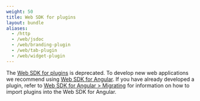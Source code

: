 ```yaml
---
weight: 50
title: Web SDK for plugins
layout: bundle
aliases:
  - /http
  - /web/jsdoc
  - /web/branding-plugin
  - /web/tab-plugin
  - /web/widget-plugin
---
```


The [Web SDK for plugins](/guides/web/web-sdk-for-plugins) is deprecated. To develop new web applications we recommend using [Web SDK for Angular](/guides/web/angular). If you have already developed a plugin, refer to [Web SDK for Angular > Migrating](/guides/web/angular#migrating) for information on how to import plugins into the Web SDK for Angular.
